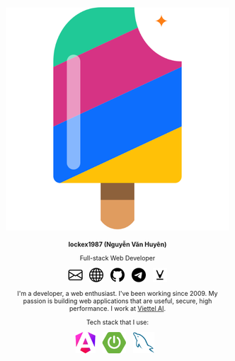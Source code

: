 <div align="center">

<h2><img src="images/logo.svg" /></h2>

**lockex1987 (Nguyễn Văn Huyên)**

Full-stack Web Developer

[![mail](icons/envelope.svg)](mailto:lockex1987@gmail.com)&nbsp;&nbsp;&nbsp;
[![website](icons/globe.svg)](https://lockex1987.com/)&nbsp;&nbsp;&nbsp;
[![github](icons/github.svg)](https://github.com/lockex1987)&nbsp;&nbsp;&nbsp;
[![telegram](icons/telegram.svg)](https://t.me/lockex1987)&nbsp;&nbsp;&nbsp;
[![viblo](icons/viblo.svg)](https://viblo.asia/u/lockex1987)

I'm a developer, a web enthusiast. I've been working since 2009. My passion is building web applications that are useful, secure, high performance. I work at [Viettel AI](https://viettelai.vn/).

Tech stack that I use:

<img src="technologies/angular.svg" height="48" />&nbsp;&nbsp;&nbsp;
<img src="technologies/spring-boot.svg" height="48" />&nbsp;&nbsp;&nbsp;
<img src="technologies/mysql.svg" height="48" />&nbsp;&nbsp;&nbsp;

</div>
